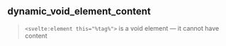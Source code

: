 ## dynamic_void_element_content

> `<svelte:element this="%tag%">` is a void element — it cannot have content